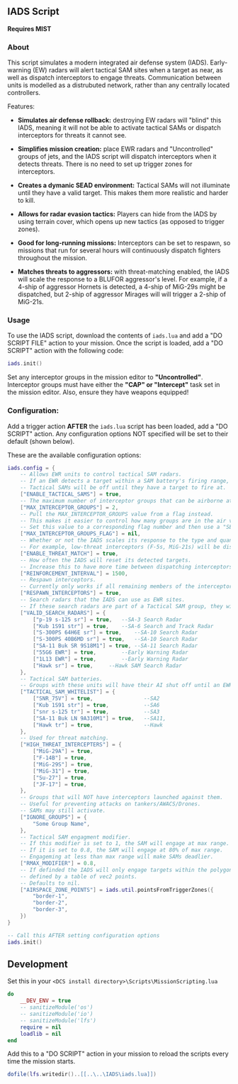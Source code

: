 ## IADS Script

<b>Requires MIST</b>

### About

This script simulates a modern integrated air defense system (IADS). Early-warning (EW) radars will alert tactical SAM sites when a target as near, as well as dispatch interceptors to engage threats. Communication between units is modelled as a distrubuted network, rather than any centrally located controllers.

Features:

- <b>Simulates air defense rollback:</b> destroying EW radars will "blind" this IADS, meaning it will not be able to activate tactical SAMs or dispatch interceptors for threats it cannot see.

- <b>Simplifies mission creation:</b> place EWR radars and "Uncontrolled" groups of jets, and the IADS script will dispatch interceptors when it detects threats. There is no need to set up trigger zones for interceptors.

- <b>Creates a dymanic SEAD environment:</b> Tactical SAMs will not illuminate until they have a valid target. This makes them more realistic and harder to kill.

- <b>Allows for radar evasion tactics:</b> Players can hide from the IADS by using terrain cover, which opens up new tactics (as opposed to trigger zones).

- <b>Good for long-running missions:</b> Interceptors can be set to respawn, so missions that run for several hours will continuously dispatch fighters throughout the mission.

- <b>Matches threats to aggressors:</b> with threat-matching enabled, the IADS will scale the response to a BLUFOR aggressor's level. For example, if a 4-ship of aggressor Hornets is detected, a 4-ship of MiG-29s might be dispatched, but 2-ship of aggressor Mirages will will trigger a 2-ship of MiG-21s.

### Usage

To use the IADS script, download the contents of `iads.lua` and add a "DO SCRIPT FILE" action to your mission. Once the script is loaded, add a "DO SCRIPT" action with the following code:

```lua
iads.init()
```

Set any interceptor groups in the mission editor to <b>"Uncontrolled"</b>. Interceptor groups must have either the <b>"CAP" or "Intercept"</b> task set in the mission editor. Also, ensure they have weapons equipped!

### Configuration:

Add a trigger action <b>AFTER</b> the `iads.lua` script has been loaded, add a "DO SCRIPT" action. Any configuration options NOT specified will be set to their default (shown below).

These are the available configuration options:

```lua
iads.config = {
	-- Allows EWR units to control tactical SAM radars.
	-- If an EWR detects a target within a SAM battery's firing range, it will tell the SAM to illuminate and engage.
	-- Tactical SAMs will be off until they have a target to fire at.
	["ENABLE_TACTICAL_SAMS"] = true,
	-- The maximum number of interceptor groups that can be airborne at one time.
	["MAX_INTERCEPTOR_GROUPS"] = 2,
	-- Pull the MAX_INTERCEPTOR_GROUPS value from a flag instead.
	-- This makes it easier to control how many groups are in the air via triggers.
	-- Set this value to a corresponding flag number and then use a "SET FLAG VALUE" action to control the value.
	["MAX_INTERCEPTOR_GROUPS_FLAG"] = nil,
	-- Whether or not the IADS scales its response to the type and quantity of target aircraft.
	-- For example, low-threat interceptors (F-5s, MiG-21s) will be dispatched against A-10s, but MiG-29s will be dispatched against hornets.
	["ENABLE_THREAT_MATCH"] = true,
	-- How often the IADS will reset its detected targets.
	-- Increase this to have more time between dispatching interceptors, decrease it to dispatch interceptors more frequently.
	["REINFORCEMENT_INTERVAL"] = 1500,
	-- Respawn interceptors.
	-- Currently only works if all remaining members of the interceptor group land at an airfield.
	["RESPAWN_INTERCEPTORS"] = true,
	-- Search radars that the IADS can use as EWR sites.
	-- If these search radars are part of a Tactical SAM group, they will NOT be able to act as EWR sites.
	["VALID_SEARCH_RADARS"] = {
		["p-19 s-125 sr"] = true,	--SA-3 Search Radar
		["Kub 1S91 str"] = true,	--SA-6 Search and Track Radar
		["S-300PS 64H6E sr"] = true,	--SA-10 Search Radar
		["S-300PS 40B6MD sr"] = true,	--SA-10 Search Radar
		["SA-11 Buk SR 9S18M1"] = true,	--SA-11 Search Radar
		["55G6 EWR"] = true,		--Early Warning Radar
		["1L13 EWR"] = true,		--Early Warning Radar
		["Hawk sr"] = true,		--Hawk SAM Search Radar
	},
	-- Tactical SAM batteries.
	-- Groups with these units will have their AI shut off until an EWR site instructs them to illuminate.
	["TACTICAL_SAM_WHITELIST"] = {
		["SNR_75V"] = true,                --SA2
		["Kub 1S91 str"] = true,           --SA6
		["snr s-125 tr"] = true,           --SA3
		["SA-11 Buk LN 9A310M1"] = true,   --SA11,
		["Hawk tr"] = true,                --Hawk
	},
	-- Used for threat matching.
	["HIGH_THREAT_INTERCEPTERS"] = {
		["MiG-29A"] = true,
		["F-14B"] = true,
		["MiG-29S"] = true,
		["MiG-31"] = true,
		["Su-27"] = true,
		["JF-17"] = true,
	},
	-- Groups that will NOT have interceptors launched against them.
	-- Useful for preventing attacks on tankers/AWACS/Drones.
	-- SAMs may still activate.
	["IGNORE_GROUPS"] = {
		"Some Group Name",
    },
    -- Tactical SAM engagment modifier.
    -- If this modifier is set to 1, the SAM will engage at max range.
    -- If it is set to 0.8, the SAM will engage at 80% of max range.
    -- Engageming at less than max range will make SAMs deadlier.
	["RMAX_MODIFIER"] = 0.8,
	-- If definded the IADS will only engage targets within the polygon
	-- defined by a table of vec2 points.
	-- Defaults to nil.
    ["AIRSPACE_ZONE_POINTS"] = iads.util.pointsFromTriggerZones({
        "border-1",
        "border-2",
        "border-3",
    })
}

-- Call this AFTER setting configuration options
iads.init()
```

## Development

Set this in your `<DCS install directory>\Scripts\MissionScripting.lua`

```lua
do
	__DEV_ENV = true
	-- sanitizeModule('os')
	-- sanitizeModule('io')
	-- sanitizeModule('lfs')
	require = nil
	loadlib = nil
end
```

Add this to a "DO SCRIPT" action in your mission to reload the scripts every time the mission starts.

```lua
dofile(lfs.writedir()..[[..\..\IADS\iads.lua]])
```
